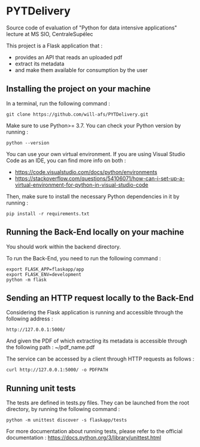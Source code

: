 PYTDelivery
===========
Source code of evaluation of "Python for data intensive applications" lecture at MS SIO, CentraleSupélec

This project is a Flask application that :
* provides an API that reads an uploaded pdf
* extract its metadata
* and make them available for consumption by the user

Installing the project on your machine
--------------------------------------
In a terminal, run the following command :

    git clone https://github.com/will-afs/PYTDelivery.git

Make sure to use Python>= 3.7.
You can check your Python version by running :

    python --version

You can use your own virtual environment.
If you are using Visual Studio Code as an IDE, you can find more info on both : 

* https://code.visualstudio.com/docs/python/environments
* https://stackoverflow.com/questions/54106071/how-can-i-set-up-a-virtual-environment-for-python-in-visual-studio-code

Then, make sure to install the necessary Python dependencies in it by running :
    
    pip install -r requirements.txt

Running the Back-End locally on your machine
--------------------------------------------
You should work within the backend directory.

To run the Back-End, you need to run the following command :

    export FLASK_APP=flaskapp/app
    export FLASK_ENV=development
    python -m flask
    
Sending an HTTP request locally to the Back-End
-----------------------------------------------
Considering the Flask application is running and accessible through the following address :

    http://127.0.0.1:5000/
    
And given the PDF of which extracting its metadata is accessible through the following path : ~/pdf_name.pdf

The service can be accessed by a client through HTTP requests as follows :

    curl http://127.0.0.1:5000/ -o PDFPATH
    
Running unit tests
------------------
The tests are defined in tests.py files.
They can be launched from the root directory, by running the following command :

    python -m unittest discover -s flaskapp/tests
    
For more documentation about running tests, please refer to the official documentation : https://docs.python.org/3/library/unittest.html

